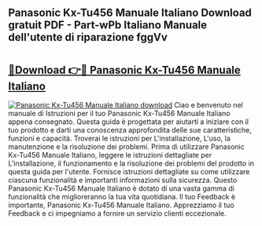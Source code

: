 ## Panasonic Kx-Tu456 Manuale Italiano Download gratuit PDF - Part-wPb Italiano Manuale dell'utente di riparazione fggVv

# <h2><a href="http://dfftcy.blite.top/?on=Panasonic+Kx-Tu456+Manuale+Italiano">🔗Download 👉🔴 Panasonic Kx-Tu456 Manuale Italiano</a></h2>

[![Panasonic Kx-Tu456 Manuale Italiano download](https://i.imgur.com/lujVjoI.png)](http://dfftcy.blite.top/?on=Panasonic+Kx-Tu456+Manuale+Italiano)
Ciao e benvenuto nel manuale di Istruzioni per il tuo Panasonic Kx-Tu456 Manuale Italiano appena consegnato. Questa guida è progettata per aiutarti a iniziare con il tuo prodotto e darti una conoscenza approfondita delle sue caratteristiche, funzioni e capacità. Troverai le istruzioni per L'installazione, L'uso, la manutenzione e la risoluzione dei problemi. Prima di utilizzare Panasonic Kx-Tu456 Manuale Italiano, leggere le istruzioni dettagliate per L'installazione, il funzionamento e la risoluzione dei problemi del prodotto in questa guida per l'utente. Fornisce istruzioni dettagliate su come utilizzare ciascuna funzionalità e importanti informazioni sulla sicurezza. Questo Panasonic Kx-Tu456 Manuale Italiano è dotato di una vasta gamma di funzionalità che miglioreranno la tua vita quotidiana. Il tuo Feedback è importante, Panasonic Kx-Tu456 Manuale Italiano. Apprezziamo il tuo Feedback e ci impegniamo a fornire un servizio clienti eccezionale.
